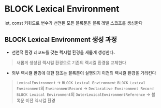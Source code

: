 # BLOCK Lexical Environment

let, const 키워드로 변수가 선언된 모든 블록문은 블록 레벨 스코프를 생성한다 

## BLOCK Lexical Environment 생성 과정
- 선언적 환경 레코드를 갖는 렉시컬 환경을 새롭게 생성한다.
> 새롭게 생성된 렉시컬 환경으로 기존의 렉시컬 환경을 교체한다
- 외부 렉시컬 환경에 대한 참조는 블록문이 실행되기 이전의 렉시컬 환경을 가리킨다

> `LexicalEnvironment` -> `BLOCK Lexical Environment`
> `BLOCK Lexical Environment`의 `EnvironmentRecord` -> `Declarative Environment Record`
> `BLOCK Lexical Environment`의 `OuterLexicalEnvironmentReference` -> 블록문 이전 렉시컬 환경

